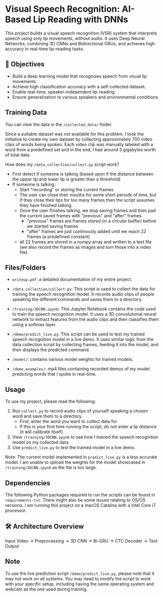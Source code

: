 # Visual Speech Recognition: AI-Based Lip Reading with DNNs

This project builds a visual speech recognition (VSR) system that interprets speech using only lip movements, without audio. It uses Deep Neural Networks, combining 3D CNNs and Bidirectional GRUs, and achieves high accuracy in real-time lip-reading tasks.

## 🎯 Objectives

- Build a deep learning model that recognizes speech from visual lip movements.
- Achieve high classification accuracy with a self-collected dataset.
- Enable real-time, speaker-independent lip-reading.
- Ensure generalization to various speakers and environmental conditions.

## Training Data

You can view the data in the ```/collected_data/``` folder.

Since a suitable dataset was not available for this problem, I took the initiative to create my own dataset by collecting approximately 700 video clips of words being spoken. Each video clip was manually labeled with a word from a predefined set and in the end, I had around 3 gigabytes worth of total data.

How does my `/data_collection/collect.py` script work? 
- First detect if someone is talking (based upon if the distance between the upper lip and lower lip is greater than a threshold)
- If someone is talking:
  - Start "recording" or storing the current frames
  - The user can close their mouths for some short periods of time, but if they close their lips for too many frames then the script assumes they have finished talking.
  - Once the user finishes talking, we stop saving frames and then pad the current saved frames with "previous" and "after" frames
    - "previous" frames are frames stored (in a circular buffer) before we started saving frames
    - "after" frames are just continously added until we reach 22 frames (a predefined constant)
  - all 22 frames are stored in a numpy array and written to a text file (we also record the frames as images and turn those into a video file)
 

## Files/Folders

- `writeup.pdf`: a detailed documentation of my entire project. 

- `/data_collection/collect.py`: This script is used to collect the data for training the speech recognition model. It records audio clips of people speaking the different commands and saves them to a directory.

- `/training/3DCNN.ipynb`: This Jupyter Notebook contains the code used to train the speech recognition model. It uses a 3D convolutional neural network to extract features from the audio clips and then classifies them using a softmax layer.

- `/demo/predict_live.py`: This script can be used to test my trained speech recognition model in a live demo. It uses similar logic from the data collection script by collecting frames, feeding it into the model, and then displays the predicted command.

- `/model/`: contains various model weights for trained models.

- `/demo_examples/`: mp4 files containing recorded demos of my model predicting words that I spoke in real-time.


## Usage

To use my project, please read the following:

1. Run `collect.py` to record audio clips of yourself speaking a chosen word and save them to a directory.
    - First, enter the word you want to collect data for.
    - If this is your first time running the script, do not enter a lip distance (it will calibrate itself).
2. View `/training/3DCNN.ipynb` to see how I trained the speech recognition model on my collected data.
3. Use `predict_live.py` to test the trained model in a live demo. 

Note: The current model implemented in `predict_live.py` is a less accurate model. I am unable to upload the weights for the model showcased in `/training/3DCNN.ipynb` as the file is too large.

## Dependencies

The following Python packages required to run the scripts can be found in ```requirements.txt```. There might also be some issues relating to OS/OS versions. I am running this project on a macOS Catalina with a Intel Core i7 processor.

## 🛠️ Architecture Overview

Input Video → Preprocessing → 3D CNN → Bi-GRU → CTC Decoder → Text Output


## Note

To use the live prediction script `/demo/predict_live.py`, please note that it may not work on all systems. You may need to modify the script to work with your specific setup, including having the same operating system and webcam as the one used during training.


